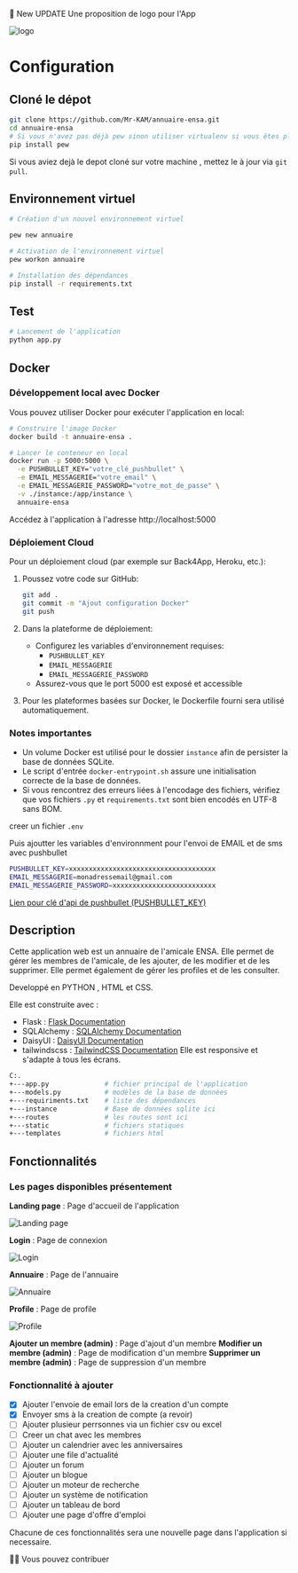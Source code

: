 
🥳 New UPDATE
Une proposition de logo pour l'App

![logo](./static/assets/images/logo2.png)
# Configuration

## Cloné le dépot

```bash
git clone https://github.com/Mr-KAM/annuaire-ensa.git
cd annuaire-ensa
# Si vous n'avez pas déjà pew sinon utiliser virtualenv si vous êtes pls à la aise avec.
pip install pew
```

Si vous aviez dejà le depot cloné sur votre machine , mettez le à jour via `git pull`.

## Environnement virtuel

```bash
# Création d'un nouvel environnement virtuel

pew new annuaire

# Activation de l'environnement virtuel
pew workon annuaire

# Installation des dépendances
pip install -r requirements.txt
```

## Test

```bash
# Lancement de l'application
python app.py
```

## Docker

### Développement local avec Docker

Vous pouvez utiliser Docker pour exécuter l'application en local:

```bash
# Construire l'image Docker
docker build -t annuaire-ensa .

# Lancer le conteneur en local
docker run -p 5000:5000 \
  -e PUSHBULLET_KEY="votre_clé_pushbullet" \
  -e EMAIL_MESSAGERIE="votre_email" \
  -e EMAIL_MESSAGERIE_PASSWORD="votre_mot_de_passe" \
  -v ./instance:/app/instance \
  annuaire-ensa
```

Accédez à l'application à l'adresse http://localhost:5000

### Déploiement Cloud

Pour un déploiement cloud (par exemple sur Back4App, Heroku, etc.):

1. Poussez votre code sur GitHub:
   ```bash
   git add .
   git commit -m "Ajout configuration Docker"
   git push
   ```

2. Dans la plateforme de déploiement:
   - Configurez les variables d'environnement requises:
     - `PUSHBULLET_KEY`
     - `EMAIL_MESSAGERIE`
     - `EMAIL_MESSAGERIE_PASSWORD`
   - Assurez-vous que le port 5000 est exposé et accessible

3. Pour les plateformes basées sur Docker, le Dockerfile fourni sera utilisé automatiquement.

### Notes importantes

- Un volume Docker est utilisé pour le dossier `instance` afin de persister la base de données SQLite.
- Le script d'entrée `docker-entrypoint.sh` assure une initialisation correcte de la base de données.
- Si vous rencontrez des erreurs liées à l'encodage des fichiers, vérifiez que vos fichiers `.py` et `requirements.txt` sont bien encodés en UTF-8 sans BOM.

creer un fichier
`.env`

Puis ajoutter les variables d'environnment pour l'envoi de EMAIL et de sms avec pushbullet


```bash
PUSHBULLET_KEY=xxxxxxxxxxxxxxxxxxxxxxxxxxxxxxxxxxxxx
EMAIL_MESSAGERIE=monadressemail@gmail.com
EMAIL_MESSAGERIE_PASSWORD=xxxxxxxxxxxxxxxxxxxxxxxxxx
```

[Lien pour clé d'api de pushbullet (PUSHBULLET_KEY)](https://www.pushbullet.com/#settings/account)
## Description

Cette application web est un annuaire de l'amicale ENSA. Elle permet de gérer les membres de l'amicale, de les ajouter, de les modifier et de les supprimer. Elle permet également de gérer les profiles et de les consulter.

Developpé en PYTHON , HTML et CSS.

Elle est construite avec :

- Flask : [Flask Documentation](https://flask.palletsprojects.com/en/stable/)
- SQLAlchemy : [SQLAlchemy Documentation](https://docs.sqlalchemy.org/en/20/intro.html#installation)
- DaisyUI : [DaisyUI Documentation](https://daisyui.com/docs/v5/)
- tailwindscss : [TailwindCSS Documentation](https://tailwindcss.com/docs/installation)
Elle est responsive et s'adapte à tous les écrans.


```bash
C:.
+---app.py              # fichier principal de l'application
+---models.py           # modèles de la base de donnèes
+---requiriments.txt    # liste des dépendances
+---instance            # Base de données sqlite ici
+---routes              # les routes sont ici
+---static              # fichiers statiques
+---templates           # fichiers html

```

## Fonctionnalités

### Les pages disponibles présentement

**Landing page** : Page d'accueil de l'application

![Landing page](./static/assets/images/screenshot/landing.png)

**Login** : Page de connexion

![Login](./static/assets/images/screenshot/login.png)

**Annuaire** : Page de l'annuaire

![Annuaire](./static/assets/images/screenshot/annuaire.png)

**Profile** : Page de profile

![Profile](./static/assets/images/screenshot/profile.png)

**Ajouter un membre (admin)** : Page d'ajout d'un membre
**Modifier un membre (admin)** : Page de modification d'un membre
**Supprimer un membre (admin)** : Page de suppression d'un membre

### Fonctionnalité à ajouter

- [x] Ajouter l'envoie de email lors de la creation d'un compte
- [x] Envoyer sms à la creation de compte (a revoir)
- [ ] Ajouter plusieur perrsonnes via un fichier csv ou excel
- [ ] Creer un chat avec les membres
- [ ] Ajouter un calendrier avec les anniversaires
- [ ] Ajouter une file d'actualité
- [ ] Ajouter un forum
- [ ] Ajouter un blogue
- [ ] Ajouter un moteur de recherche
- [ ] Ajouter un système de notification
- [ ] Ajouter un tableau de bord
- [ ] Ajouter une page d'offre d'emploi

Chacune de ces fonctionnalités sera une nouvelle page dans l'application si necessaire.

🙎🏿 Vous pouvez contribuer
